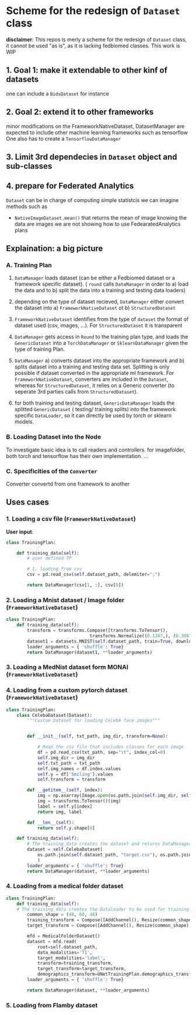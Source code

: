 # Scheme for the redesign of `Dataset` class

**disclaimer**: This repos is merly a scheme for the redesign of `Dataset` class, it cannot be used "as is", as it is lacking fedbiomed classes.
This work is WIP

## 1. Goal 1: make it extendable to other kinf of datasets

one can include a `BidsDataset` for instance


## 2. Goal 2: extend it to other frameworks

minor modifications on the FrameworkNativeDataset, DatasetManager are expected to include other machine learning frameworks such as tensorflow
One also has to create a `TensorflowDataManager`

## 3. Limit 3rd dependecies in `Dataset` object and sub-classes


## 4. prepare for Federated Analytics

`Dataset` can be in charge of computing simple statistcis
we can imagine methods such as
 - `NativeImageDataset.mean()` that returns the mean of image knowing the data are images
we are not showing how to use FedearatedAnalytics plans

## Explaination: a big picture

### A. Training Plan
1. `DataManager` loads dataset (can be either a Fedbiomed dataset or a framework specific dataset). ( `round` calls `DataManager` in order to a) load the data and to b) split the data into a training and testing data loaders)

3. depending on the type of dataset recieved, `DataManager` either convert the dataset into a) `FrameworkNativeDataset` ot b) `StructuredDataset`

4. `FrameworkNativeDataset`  identifies from the type of `dataset` the format of dataset used (csv, images, ...). For `StructuredDataset` it is transparent

5. `DataManager` gets access in `Round` to the training plan type, and loads the `GenericDataset` into a `TorchDataManager` or `SklearnDataManager` given the type of training Plan. 

6. `DataManager` a) converts dataset into the appropriate framework and b) splits dataset into a training and testing data set. Splitting is only possible if dataset converted in the appropriate ml framework.
For `FrameworkNativeDataset`, converters are included in the `Dataset`, whereas for `StructuredDataset`, it relies on a Generic converter (to seperate 3rd parties calls from `StructuredDataset`).

7. for both training and testing dataset, `GenericDataManager` loads the splitted `GenericDataset` ( testing/ training splits) into the framework specific `DataLoader`, so it can directly be used by torch or sklearn models.



### B. Loading Dataset into the Node

To investigate
basic idea is to call readers and controllers.
for imagefolder, both torch and tensorflow has their own implementation. 
...


### C. Specificities of the `Converter`

Converter convertd from one framework to another

## Uses cases

### 1. Loading a csv file (`FrameworkNativeDataset`)

**User input**:
```python
class TrainingPlan:

    def training_data(self):
        # user defined TP

        # 1. loading from csv
        csv = pd.read_csv(self.dataset_path, delemiter=";")

        return DataManager(csv[1, :], csv[0])

```

### 2. Loading a Mnist dataset / Image folder (`FrameworkNativeDataset`)


```python
class TrainingPlan:
    def training_data(self):
        transform = transforms.Compose([transforms.ToTensor(),
                                transforms.Normalize((0.1307,), (0.3081,))])
        dataset1 = datasets.MNIST(self.dataset_path, train=True, download=False, transform=transform)
        loader_arguments = { 'shuffle': True}
        return DataManager(dataset1, **loader_arguments)
```

### 3. Loading a MedNist dataset form MONAI (`FrameworkNativeDataset`)


### 4. Loading from a custom pytorch dataset (`FrameworkNativeDataset`)

```python
class TrainingPlan:
    class CelebaDataset(Dataset):
        """Custom Dataset for loading CelebA face images"""


        def __init__(self, txt_path, img_dir, transform=None):

            # Read the csv file that includes classes for each image
            df = pd.read_csv(txt_path, sep="\t", index_col=0)
            self.img_dir = img_dir
            self.txt_path = txt_path
            self.img_names = df.index.values
            self.y = df['Smiling'].values
            self.transform = transform

        def __getitem__(self, index):
            img = np.asarray(Image.open(os.path.join(self.img_dir, self.img_names[index])))
            img = transforms.ToTensor()(img)
            label = self.y[index]
            return img, label

        def __len__(self):
            return self.y.shape[0]

    def training_data(self):
        # The training_data creates the dataset and returns DataManager to be used for training in the general class Torchnn of Fed-BioMed
        dataset = self.CelebaDataset(
            os.path.join(self.dataset_path, "target.csv"), os.path.join(self.dataset_path, "data")
            )
        loader_arguments = { 'shuffle': True}
        return DataManager(dataset, **loader_arguments)

```

### 4. Loading from a medical folder dataset


```python
class TrainingPlan:
    def training_data(self):
    # The training_data creates the Dataloader to be used for training in the general class Torchnn of fedbiomed
        common_shape = (48, 60, 48)
        training_transform = Compose([AddChannel(), Resize(common_shape), NormalizeIntensity(),])
        target_transform = Compose([AddChannel(), Resize(common_shape), AsDiscrete(to_onehot=2)])

        mfd = MedicalFolderDataset()
        dataset = mfd.read(
            root=self.dataset_path,
            data_modalities='T1',
            target_modalities='label',
            transform=training_transform,
            target_transform=target_transform,
            demographics_transform=UNetTrainingPlan.demographics_transform)
        loader_arguments = { 'shuffle': True}

        return DataManager(dataset, **loader_arguments)

```


### 5. Loading from Flamby dataset
